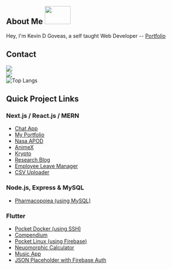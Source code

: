 ## About Me <img src="https://media.giphy.com/media/26Ff7B0NIgs0Td2sE/giphy.gif" height="49" width="70">
Hey, I'm Kevin D Goveas, a self taught Web Developer -- [Portfolio](https://kanae-portfolio.vercel.app/) 

## Contact
<a href="mailto:kevdanngovead@gmail.com"><img src="https://img.shields.io/badge/Gmail-D14836?style=for-the-badge&logo=gmail&logoColor=white"></a><br/><a href="https://www.linkedin.com/in/kevkanae"><img src="https://img.shields.io/badge/LinkedIn-0077B5?style=for-the-badge&logo=linkedin&logoColor=white"></a><br/>
![Top Langs](https://github-readme-stats.vercel.app/api/top-langs/?username=kevkanae)

## Quick Project Links
### Next.js / React.js / MERN
- [Chat App](https://github.com/kevkanae/Chat-App)
- [My Portfolio](https://github.com/kevkanae/kanae-portfolio)
- [Nasa APOD](https://github.com/kevkanae/nasa-apod-ReactJS)  
- [AnimeX](https://github.com/kevkanae/Anime-List)
- [Krypto](https://github.com/kevkanae/krypto)
- [Research Blog](https://github.com/kevkanae/BloggerWeb)
- [Employee Leave Manager](https://github.com/kevkanae/Employee-Leave-Manager)
- [CSV Uploader](https://github.com/kevkanae/csv-upload)

### Node.js, Express & MySQL
- [Pharmacopoiea (using MySQL)](https://github.com/kevkanae/Pharmacopoeia)

### Flutter
- [Pocket Docker (using SSH)](https://github.com/kevkanae/pocket_docker) 
- [Compendium](https://github.com/kevkanae/Compendium)
- [Pocket Linux (using Firebase)](https://github.com/kevkanae/Terminal_App)
- [Neuomorphic Calculator](https://github.com/kevkanae/Flutter-Calculator)
- [Music App](https://github.com/kevkanae/music_app)
- [JSON Placeholder with Firebase Auth](https://github.com/kevkanae/flutter-JSON-Firebase)

